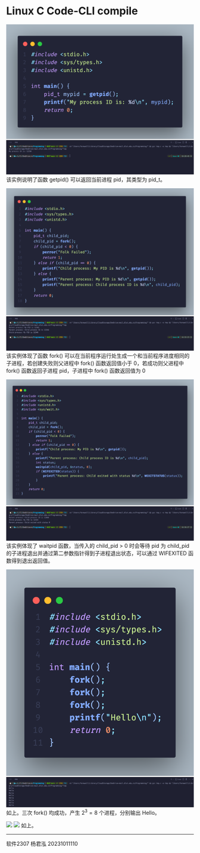 # Linux C Code-CLI compile

![](./img/1.png)
![](./img/2.png)
该实例说明了函数 getpid() 可以返回当前进程 pid，其类型为 pid_t。

![](./img/3.png)
![](./img/4.png)
该实例体现了函数 fork() 可以在当前程序运行处生成一个和当前程序进度相同的子进程，若创建失败则父进程中 fork() 函数返回值小于 0，若成功则父进程中 fork() 函数返回子进程 pid，子进程中 fork() 函数返回值为 0

![](./img/5.png)
![](./img/6.png)
该实例体现了 waitpid 函数，当传入的 child_pid > 0 时会等待 pid 为 child_pid 的子进程退出并通过第二参数指针得到子进程退出状态，可以通过 WIFEXITED 函数得到退出返回值。

![](./img/7.png)
![](./img/8.png)
如上。三次 fork() 均成功，产生 $2^3 = 8$ 个进程，分别输出 Hello。

![](1./img/1.png)
![](1./img/2.png)
如上。

---
软件2307 杨君泓 20231011110